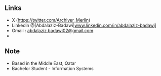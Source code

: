 ## Links

- X (https://twitter.com/Archiver_Merlin)
- Linkedin @[Abdalaziz-Badawi|www.linkedin.com/in/abdalaziz-badawi]
- Gmail : abdalaziz.badawi02@gmail.com
- 


## Note

- Based in the Middle East, Qatar
- Bachelor Student - Information Systems
